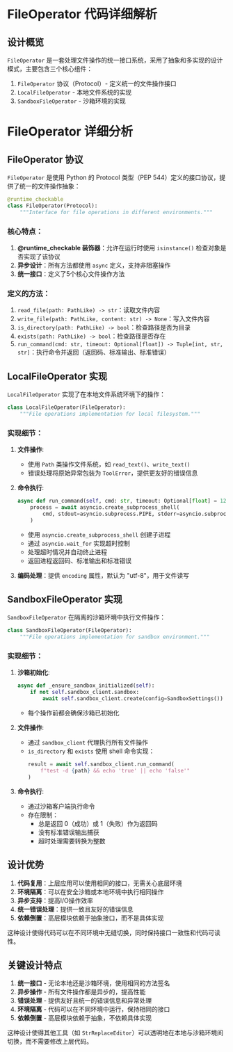 # FileOperator 代码详细解析

## 设计概览

`FileOperator` 是一套处理文件操作的统一接口系统，采用了抽象和多实现的设计模式，主要包含三个核心组件：

1. `FileOperator` 协议（Protocol）- 定义统一的文件操作接口
2. `LocalFileOperator` - 本地文件系统的实现
3. `SandboxFileOperator` - 沙箱环境的实现

# FileOperator 详细分析

## FileOperator 协议

`FileOperator` 是使用 Python 的 Protocol 类型（PEP 544）定义的接口协议，提供了统一的文件操作抽象：

```python
@runtime_checkable
class FileOperator(Protocol):
    """Interface for file operations in different environments."""
```

### 核心特点：

1. **@runtime_checkable 装饰器**：允许在运行时使用 `isinstance()` 检查对象是否实现了该协议
2. **异步设计**：所有方法都使用 `async` 定义，支持非阻塞操作
3. **统一接口**：定义了5个核心文件操作方法

### 定义的方法：

1. `read_file(path: PathLike) -> str`：读取文件内容
2. `write_file(path: PathLike, content: str) -> None`：写入文件内容
3. `is_directory(path: PathLike) -> bool`：检查路径是否为目录
4. `exists(path: PathLike) -> bool`：检查路径是否存在
5. `run_command(cmd: str, timeout: Optional[float]) -> Tuple[int, str, str]`：执行命令并返回（返回码、标准输出、标准错误）

## LocalFileOperator 实现

`LocalFileOperator` 实现了在本地文件系统环境下的操作：

```python
class LocalFileOperator(FileOperator):
    """File operations implementation for local filesystem."""
```

### 实现细节：

1. **文件操作**:
   - 使用 `Path` 类操作文件系统，如 `read_text()`、`write_text()`
   - 错误处理将原始异常包装为 `ToolError`，提供更友好的错误信息

2. **命令执行**:
   ```python
   async def run_command(self, cmd: str, timeout: Optional[float] = 120.0):
       process = await asyncio.create_subprocess_shell(
           cmd, stdout=asyncio.subprocess.PIPE, stderr=asyncio.subprocess.PIPE
       )
   ```
   - 使用 `asyncio.create_subprocess_shell` 创建子进程
   - 通过 `asyncio.wait_for` 实现超时控制
   - 处理超时情况并自动终止进程
   - 返回进程返回码、标准输出和标准错误

3. **编码处理**：提供 `encoding` 属性，默认为 "utf-8"，用于文件读写

## SandboxFileOperator 实现

`SandboxFileOperator` 在隔离的沙箱环境中执行文件操作：

```python
class SandboxFileOperator(FileOperator):
    """File operations implementation for sandbox environment."""
```

### 实现细节：

1. **沙箱初始化**:
   ```python
   async def _ensure_sandbox_initialized(self):
       if not self.sandbox_client.sandbox:
           await self.sandbox_client.create(config=SandboxSettings())
   ```
   - 每个操作前都会确保沙箱已初始化

2. **文件操作**:
   - 通过 `sandbox_client` 代理执行所有文件操作
   - `is_directory` 和 `exists` 使用 shell 命令实现：
     ```python
     result = await self.sandbox_client.run_command(
         f"test -d {path} && echo 'true' || echo 'false'"
     )
     ```

3. **命令执行**:
   - 通过沙箱客户端执行命令
   - 存在限制：
     - 总是返回 0（成功）或 1（失败）作为返回码
     - 没有标准错误输出捕获
     - 超时处理需要转换为整数

## 设计优势

1. **代码复用**：上层应用可以使用相同的接口，无需关心底层环境
2. **环境隔离**：可以在安全沙箱或本地环境中执行相同操作
3. **异步支持**：提高I/O操作效率
4. **统一错误处理**：提供一致且友好的错误信息
5. **依赖倒置**：高层模块依赖于抽象接口，而不是具体实现

这种设计使得代码可以在不同环境中无缝切换，同时保持接口一致性和代码可读性。

## 关键设计特点

1. **统一接口** - 无论本地还是沙箱环境，使用相同的方法签名
2. **异步操作** - 所有文件操作都是异步的，提高性能
3. **错误处理** - 提供友好且统一的错误信息和异常处理
4. **环境隔离** - 代码可以在不同环境中运行，保持相同的接口
5. **依赖倒置** - 高层模块依赖于抽象，不依赖具体实现

这种设计使得其他工具（如 `StrReplaceEditor`）可以透明地在本地与沙箱环境间切换，而不需要修改上层代码。